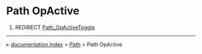 # Path OpActive
1.  REDIRECT [Path_OpActiveToggle](Path_OpActiveToggle.md)



---
![](images/Right_arrow.png) [documentation index](../README.md) > [Path](Path_Workbench.md) > Path OpActive
